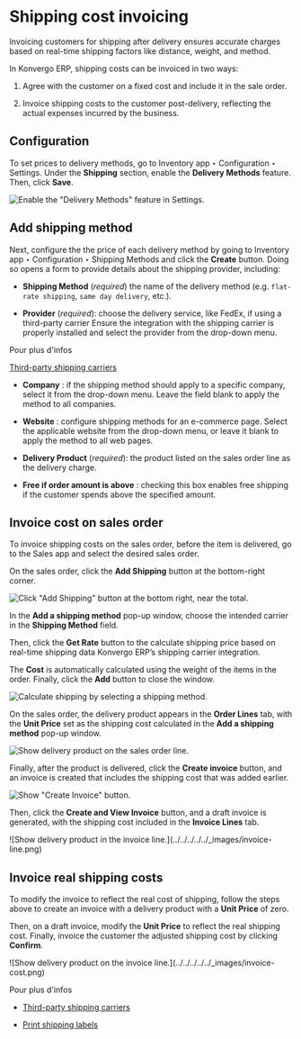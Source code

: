 # Shipping cost invoicing

Invoicing customers for shipping after delivery ensures accurate charges based
on real-time shipping factors like distance, weight, and method.

In Konvergo ERP, shipping costs can be invoiced in two ways:

  1. Agree with the customer on a fixed cost and include it in the sale order.

  2. Invoice shipping costs to the customer post-delivery, reflecting the actual expenses incurred by the business.

## Configuration

To set prices to delivery methods, go to Inventory app ‣ Configuration ‣
Settings. Under the **Shipping** section, enable the **Delivery Methods**
feature. Then, click **Save**.

![Enable the "Delivery Methods" feature in
Settings.](../../../../../_images/enable-delivery.png)

## Add shipping method

Next, configure the the price of each delivery method by going to Inventory
app ‣ Configuration ‣ Shipping Methods and click the **Create** button. Doing
so opens a form to provide details about the shipping provider, including:

  * **Shipping Method** (_required_) the name of the delivery method (e.g. `flat-rate shipping`, `same day delivery`, etc.).

  * **Provider** (_required_): choose the delivery service, like FedEx, if using a third-party carrier Ensure the integration with the shipping carrier is properly installed and select the provider from the drop-down menu.

<div class="alert alert-secondary">
<p class="alert-title">
Pour plus d'infos</p><p><a href="../setup_configuration/third_party_shipper">Third-party shipping carriers</a></p>
</div>

  * **Company** : if the shipping method should apply to a specific company, select it from the drop-down menu. Leave the field blank to apply the method to all companies.

  * **Website** : configure shipping methods for an e-commerce page. Select the applicable website from the drop-down menu, or leave it blank to apply the method to all web pages.

  * **Delivery Product** (_required_): the product listed on the sales order line as the delivery charge.

  * **Free if order amount is above** : checking this box enables free shipping if the customer spends above the specified amount.

## Invoice cost on sales order

To invoice shipping costs on the sales order, before the item is delivered, go
to the Sales app and select the desired sales order.

On the sales order, click the **Add Shipping** button at the bottom-right
corner.

![Click "Add Shipping" button at the bottom right, near the
total.](../../../../../_images/add-shipping.png)

In the **Add a shipping method** pop-up window, choose the intended carrier in
the **Shipping Method** field.

Then, click the **Get Rate** button to the calculate shipping price based on
real-time shipping data Konvergo ERP’s shipping carrier integration.

The **Cost** is automatically calculated using the weight of the items in the
order. Finally, click the **Add** button to close the window.

![Calculate shipping by selecting a shipping
method.](../../../../../_images/add-a-shipping-method.png)

On the sales order, the delivery product appears in the **Order Lines** tab,
with the **Unit Price** set as the shipping cost calculated in the **Add a
shipping method** pop-up window.

![Show delivery product on the sales order
line.](../../../../../_images/delivery-product.png)

Finally, after the product is delivered, click the **Create invoice** button,
and an invoice is created that includes the shipping cost that was added
earlier.

![Show "Create Invoice" button.](../../../../../_images/create-invoice.png)

Then, click the **Create and View Invoice** button, and a draft invoice is
generated, with the shipping cost included in the **Invoice Lines** tab.

![Show delivery product in the invoice line.](../../../../../_images/invoice-
line.png)

## Invoice real shipping costs

To modify the invoice to reflect the real cost of shipping, follow the steps
above to create an invoice with a delivery product with a **Unit Price** of
zero.

Then, on a draft invoice, modify the **Unit Price** to reflect the real
shipping cost. Finally, invoice the customer the adjusted shipping cost by
clicking **Confirm**.

![Show delivery product on the invoice line.](../../../../../_images/invoice-
cost.png) <div class="alert alert-secondary">
<p class="alert-title">
Pour plus d'infos</p><ul>
<li><p><a href="../setup_configuration/third_party_shipper">Third-party shipping carriers</a></p></li>
<li><p><a href="../setup_configuration/labels">Print shipping labels</a></p></li>
</ul>
</div>

